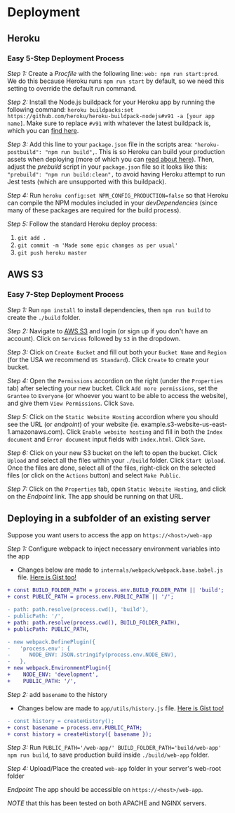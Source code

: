 # Deployment

## Heroku

### Easy 5-Step Deployment Process

_Step 1:_ Create a _Procfile_ with the following line: `web: npm run start:prod`. We do this because Heroku runs `npm run start` by default, so we need this setting to override the default run command.

_Step 2:_ Install the Node.js buildpack for your Heroku app by running the following command: `heroku buildpacks:set https://github.com/heroku/heroku-buildpack-nodejs#v91 -a [your app name]`. Make sure to replace `#v91` with whatever the latest buildpack is, which you can [find here](https://github.com/heroku/heroku-buildpack-nodejs/releases).

_Step 3:_ Add this line to your `package.json` file in the scripts area: `"heroku-postbuild": "npm run build",`. This is so Heroku can build your production assets when deploying (more of which you can [read about here](https://devcenter.heroku.com/articles/nodejs-support#heroku-specific-build-steps)). Then, adjust the _prebuild_ script in your `package.json` file so it looks like this: `"prebuild": "npm run build:clean",` to avoid having Heroku attempt to run Jest tests (which are unsupported with this buildpack).

_Step 4:_ Run `heroku config:set NPM_CONFIG_PRODUCTION=false` so that Heroku can compile the NPM modules included in your _devDependencies_ (since many of these packages are required for the build process).

_Step 5:_ Follow the standard Heroku deploy process:

1.  `git add .`
2.  `git commit -m 'Made some epic changes as per usual'`
3.  `git push heroku master`

## AWS S3

### Easy 7-Step Deployment Process

_Step 1:_ Run `npm install` to install dependencies, then `npm run build` to create the `./build` folder.

_Step 2:_ Navigate to [AWS S3](https://aws.amazon.com/s3) and login (or sign up if you don't have an account). Click on `Services` followed by `S3` in the dropdown.

_Step 3:_ Click on `Create Bucket` and fill out both your `Bucket Name` and `Region` (for the USA we recommend `US Standard`). Click `Create` to create your bucket.

_Step 4:_ Open the `Permissions` accordion on the right (under the `Properties` tab) after selecting your new bucket. Click `Add more permissions`, set the `Grantee` to `Everyone` (or whoever you want to be able to access the website), and give them `View Permissions`. Click `Save`.

_Step 5:_ Click on the `Static Website Hosting` accordion where you should see the URL (or _endpoint_) of your website (ie. example.s3-website-us-east-1.amazonaws.com). Click `Enable website hosting` and fill in both the `Index document` and `Error document` input fields with `index.html`. Click `Save`.

_Step 6:_ Click on your new S3 bucket on the left to open the bucket. Click `Upload` and select all the files within your `./build` folder. Click `Start Upload`. Once the files are done, select all of the files, right-click on the selected files (or click on the `Actions` button) and select `Make Public`.

_Step 7:_ Click on the `Properties` tab, open `Static Website Hosting`, and click on the _Endpoint_ link. The app should be running on that URL.

## Deploying in a subfolder of an existing server

Suppose you want users to access the app on `https://<host>/web-app`

_Step 1:_ Configure webpack to inject necessary environment variables into the app

* Changes below are made to `internals/webpack/webpack.base.babel.js` file. [Here is Gist too!](https://gist.github.com/nshimiye/71edd148a74ce5d85477375ff34f132a)

```diff
+ const BUILD_FOLDER_PATH = process.env.BUILD_FOLDER_PATH || 'build';
+ const PUBLIC_PATH = process.env.PUBLIC_PATH || '/';
```

```diff
- path: path.resolve(process.cwd(), 'build'),
- publicPath: '/',
+ path: path.resolve(process.cwd(), BUILD_FOLDER_PATH),
+ publicPath: PUBLIC_PATH,
```

```diff
- new webpack.DefinePlugin({
-   'process.env': {
-      NODE_ENV: JSON.stringify(process.env.NODE_ENV),
-   },
+ new webpack.EnvironmentPlugin({
+    NODE_ENV: 'development',
+    PUBLIC_PATH: '/',
```

_Step 2:_ add `basename` to the history

* Changes below are made to `app/utils/history.js` file. [Here is Gist too!](https://gist.github.com/nshimiye/8573c4d3189ea9e98e59279e3a3c3338)

```diff
- const history = createHistory();
+ const basename = process.env.PUBLIC_PATH;
+ const history = createHistory({ basename });
```

_Step 3:_ Run `PUBLIC_PATH='/web-app/' BUILD_FOLDER_PATH='build/web-app' npm run build`, to save production build inside `./build/web-app` folder.

_Step 4:_ Upload/Place the created `web-app` folder in your server's web-root folder

_Endpoint_ The app should be accessible on `https://<host>/web-app`.

_NOTE_ that this has been tested on both APACHE and NGINX servers.
